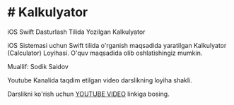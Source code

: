 # # Kalkulyator
iOS Swift Dasturlash Tilida Yozilgan Kalkulyator

iOS Sistemasi uchun Swift tilida o'rganish maqsadida yaratilgan Kalkulyator (Calculator) Loyihasi. O'quv maqsadida olib oshlatishingiz mumkin.

Muallif: Sodik Saidov

Youtube Kanalida taqdim etilgan video darslikning loyiha shakli.

Darslikni ko'rish uchun [YOUTUBE VIDEO](youtube.com/sodiksaidov) linkiga bosing. 
